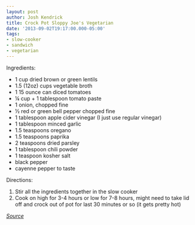 ```yaml
---
layout: post
author: Josh Kendrick
title: Crock Pot Sloppy Joe's Vegetarian
date: '2013-09-02T19:17:00.000-05:00'
tags:
- slow-cooker
- sandwich
- vegetarian
---
```


Ingredients:
* 1 cup dried brown or green lentils
* 1.5 (12oz) cups vegetable broth
* 1 15 ounce can diced tomatoes
* ¼ cup + 1 tablespoon tomato paste
* 1 onion, chopped fine
* ½ red or green bell pepper chopped fine
* 1 tablespoon apple cider vinegar (I just use regular vinegar)
* 1 tablespoon minced garlic
* 1.5 teaspoons oregano
* 1.5 teaspoons paprika
* 2 teaspoons dried parsley
* 1 tablespoon chili powder
* 1 teaspoon kosher salt
* black pepper
* cayenne pepper to taste

Directions:
1. Stir all the ingredients together in the slow cooker
2. Cook on high for 3-4 hours or low for 7-8 hours, might need to take lid off and crock out of pot for last 30 minutes or so (it gets pretty hot)

*[Source](http://kitchen-parade-veggieventure.blogspot.com/2013/02/slow-cooker-vegetarian-lentil-sloppy-joes.html)*